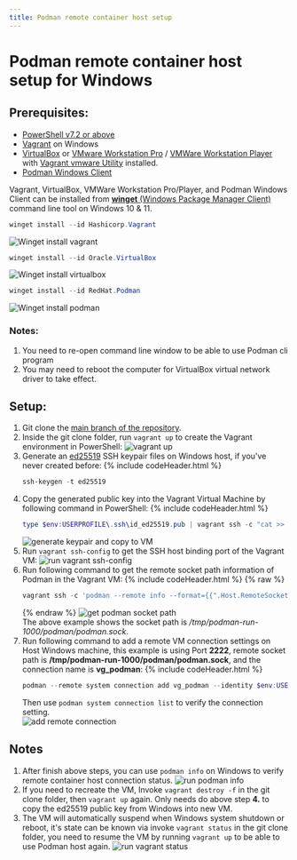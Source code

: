 ```yaml
---
title: Podman remote container host setup 
---
```


# Podman remote container host setup for Windows

## Prerequisites:

* [PowerShell v7.2 or above](https://docs.microsoft.com/en-us/powershell/scripting/install/installing-powershell-on-windows)
* [Vagrant](https://www.vagrantup.com/downloads) on Windows
* [VirtualBox](https://www.virtualbox.org/wiki/Downloads) or [VMware Workstation Pro](https://www.vmware.com/products/workstation-pro.html) / [VMWare Workstation Player](https://www.vmware.com/products/workstation-player.html) with [Vagrant vmware Utility](https://www.vagrantup.com/vmware/downloads) installed.
* [Podman Windows Client](https://podman.io/getting-started/installation#windows)


Vagrant, VirtualBox, VMWare Workstation Pro/Player, and Podman Windows Client can be installed from [**winget** (Windows Package Manager Client)](https://docs.microsoft.com/en-us/windows/package-manager/winget/) command line tool on Windows 10 & 11.

```powershell
winget install --id Hashicorp.Vagrant
```
![Winget install vagrant](./pics/vagrant_winget_install.png)

```powershell
winget install --id Oracle.VirtualBox
```
![Winget install virtualbox](./pics/virtualbox_winget_install.png)

```powershell
winget install --id RedHat.Podman
```
![Winget install podman](./pics/podman_winget_install.png)

### Notes:

1. You need to re-open command line window to be able to use Podman cli program
2. You may need to reboot the computer for VirtualBox virtual network driver to take effect.

## Setup:

1. Git clone the [main branch of the repository](https://github.com/windperson/podman_host_vagrant/tree/main).
2. Inside the git clone folder, run ```vagrant up``` to create the Vagrant environment in PowerShell:
    ![vagrant up](./pics/vagrant_up.png)
3. Generate an [ed25519](https://www.unixtutorial.org/how-to-generate-ed25519-ssh-key) SSH keypair files on Windows host, if you've never created before:
    {% include codeHeader.html %}
    ```powershell
    ssh-keygen -t ed25519
    ```
4. Copy the generated public key into the Vagrant Virtual Machine by following command in PowerShell:
    {% include codeHeader.html %}
    ```powershell
    type $env:USERPROFILE\.ssh\id_ed25519.pub | vagrant ssh -c "cat >> ~/.ssh/authorized_keys"
    ```  
    ![generate keypair and copy to VM](./pics/generate_and_copy_public_key_to_vm.png)
5. Run ```vagrant ssh-config``` to get the SSH host binding port of the Vagrant VM:
    ![run vagrant ssh-config](./pics/vagrant_ssh-config.png)
6. Run following command to get the remote socket path information of Podman in the Vagrant VM:
    {% include codeHeader.html %}
    {% raw %}
    ```powershell
    vagrant ssh -c 'podman --remote info --format={{".Host.RemoteSocket.Path"}}'
    ```
    {% endraw %}
    ![get podman socket path](./pics/get_podman_socket_path.png)  
    The above example shows the socket path is */tmp/podman-run-1000/podman/podman.sock*.
7. Run following command to add a remote VM connection settings on Host Windows machine, this example is using Port **2222**, remote socket path is **/tmp/podman-run-1000/podman/podman.sock**, and the connection name is **vg_podman**:
    {% include codeHeader.html %}
    ```powershell
    podman --remote system connection add vg_podman --identity $env:USERPROFILE\.ssh\id_ed25519 ssh://vagrant@127.0.0.1:2222/tmp/podman-run-1000/podman/podman.sock
    ```  
    Then use ```podman system connection list``` to verify the connection setting.  
    ![add remote connection](./pics/add_podman_remote_connection.png)

## Notes

1. After finish above steps, you can use ```podman info``` on Windows to verify remote container host connection status.
    ![run podman info](./pics/verify_run_podman_info.png)
2. If you need to recreate the VM, Invoke ```vagrant destroy -f``` in the git clone folder, then ```vagrant up``` again. Only needs do above step **4.** to copy the ed25519 public key from Windows into new VM.
3. The VM will automatically suspend when Windows system shutdown or reboot, it's state can be known via invoke ```vagrant status``` in the git clone folder, you need to resume the VM by running ```vagrant up``` to be able to use Podman host again.
    ![run vagrant status](./pics/run_vagrant_status.png)

<script src="{{ site.baseurl }}{% link assets/scripts/copyCode.js %}"></script>